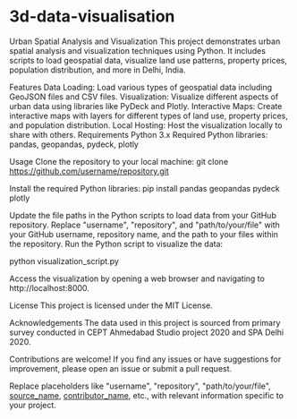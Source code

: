 # 3d-data-visualisation

Urban Spatial Analysis and Visualization
This project demonstrates urban spatial analysis and visualization techniques using Python. It includes scripts to load geospatial data, visualize land use patterns, property prices, population distribution, and more in Delhi, India.

Features
Data Loading: Load various types of geospatial data including GeoJSON files and CSV files.
Visualization: Visualize different aspects of urban data using libraries like PyDeck and Plotly.
Interactive Maps: Create interactive maps with layers for different types of land use, property prices, and population distribution.
Local Hosting: Host the visualization locally to share with others.
Requirements
Python 3.x
Required Python libraries: pandas, geopandas, pydeck, plotly

Usage
Clone the repository to your local machine:
git clone https://github.com/username/repository.git

Install the required Python libraries:
pip install pandas geopandas pydeck plotly

Update the file paths in the Python scripts to load data from your GitHub repository. Replace "username", "repository", and "path/to/your/file" with your GitHub username, repository name, and the path to your files within the repository.
Run the Python script to visualize the data:

python visualization_script.py

Access the visualization by opening a web browser and navigating to http://localhost:8000.

License
This project is licensed under the MIT License.

Acknowledgements
The data used in this project is sourced from primary survey conducted in CEPT Ahmedabad Studio project 2020 and SPA Delhi 2020.

Contributions are welcome! If you find any issues or have suggestions for improvement, please open an issue or submit a pull request.

Replace placeholders like "username", "repository", "path/to/your/file", [source_name](source_link), [contributor_name](contributor_profile_link), etc., with relevant information specific to your project. 
